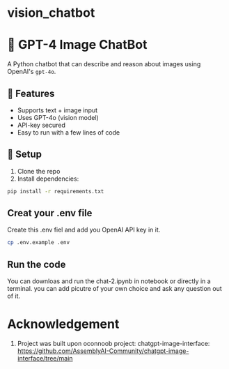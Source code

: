 # vision_chatbot

# 🧠 GPT-4 Image ChatBot

A Python chatbot that can describe and reason about images using OpenAI's `gpt-4o`.

## 🚀 Features

- Supports text + image input
- Uses GPT-4o (vision model)
- API-key secured
- Easy to run with a few lines of code

## 🔧 Setup

1. Clone the repo
2. Install dependencies:

```bash
pip install -r requirements.txt

```

## Creat your .env file

Create this .env fiel and add you OpenAI API key in it.
```bash
cp .env.example .env

```

## Run the code

You can downloas and run the chat-2.ipynb in notebook or directly in a terminal. you can add picutre of your own choice and ask any question out of it. 

# Acknowledgement
1. Project was built upon oconnoob project: chatgpt-image-interface: https://github.com/AssemblyAI-Community/chatgpt-image-interface/tree/main
